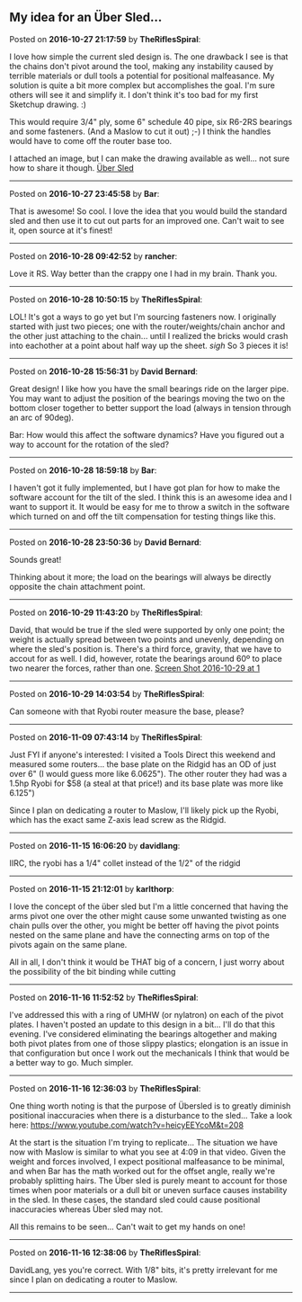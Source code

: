 ## My idea for an Über Sled...
Posted on **2016-10-27 21:17:59** by **TheRiflesSpiral**:

I love how simple the current sled design is. The one drawback I see is that the chains don't pivot around the tool, making any instability caused by terrible materials or dull tools a potential for positional malfeasance. My solution is quite a bit more complex but accomplishes the goal. I'm sure others will see it and simplify it. I don't think it's too bad for my first Sketchup drawing. :)

This would require 3/4" ply, some 6" schedule 40 pipe, six R6-2RS bearings and some fasteners. (And a Maslow to cut it out) ;-) I think the handles would have to come off the router base too.

I attached an image, but I can make the drawing available as well... not sure how to share it though. [Über Sled](//muut.com/u/maslowcnc/s1/:maslowcnc:E8Uc:ubersled.png.jpg)

---

Posted on **2016-10-27 23:45:58** by **Bar**:

That is awesome! So cool. I love the idea that you would build the standard sled and then use it to cut out parts for an improved one. Can't wait to see it, open source at it's finest!

---

Posted on **2016-10-28 09:42:52** by **rancher**:

Love it RS.  Way better than the crappy one I had in my brain.  Thank you.

---

Posted on **2016-10-28 10:50:15** by **TheRiflesSpiral**:

LOL! It's got a ways to go yet but I'm sourcing fasteners now. I originally started with just two pieces; one with the router/weights/chain anchor and the other just attaching to the chain... until I realized the bricks would crash into eachother at a point about half way up the sheet. *sigh* So 3 pieces it is!

---

Posted on **2016-10-28 15:56:31** by **David Bernard**:

Great design! I like how you have the small bearings ride on the larger pipe. You may want to adjust the position of the bearings moving the two on the bottom closer together to better support the load (always in tension through an arc of 90deg).

Bar: How would this affect the software dynamics? Have you figured out a way to account for the rotation of the sled?

---

Posted on **2016-10-28 18:59:18** by **Bar**:

I haven't got it fully implemented, but I have got plan for how to make the software account for the tilt of the sled. I think this is an awesome idea and I want to support it. It would be easy for me to throw a switch in the software which turned on and off the tilt compensation for testing things like this.

---

Posted on **2016-10-28 23:50:36** by **David Bernard**:

Sounds great! 

Thinking about it more; the load on the bearings will always be directly opposite the chain attachment point.

---

Posted on **2016-10-29 11:43:20** by **TheRiflesSpiral**:

David, that would be true if the sled were supported by only one point; the weight is actually spread between two points and unevenly, depending on where the sled's position is. There's a third force, gravity, that we have to accout for as well. I did, however, rotate the bearings around 60º to place two nearer the forces, rather than one. [Screen Shot 2016-10-29 at 1](//muut.com/u/maslowcnc/s1/:maslowcnc:TnqJ:screenshot20161029at1.40.30pm.png.jpg)

---

Posted on **2016-10-29 14:03:54** by **TheRiflesSpiral**:

Can someone with that Ryobi router measure the base, please?

---

Posted on **2016-11-09 07:43:14** by **TheRiflesSpiral**:

Just FYI if anyone's interested: I visited a Tools Direct this weekend and measured some routers... the base plate on the Ridgid has an OD of just over 6" (I would guess more like 6.0625"). The other router they had was a 1.5hp Ryobi for $58 (a steal at that price!) and its base plate was more like 6.125")

Since I plan on dedicating a router to Maslow, I'll likely pick up the Ryobi, which has the exact same Z-axis lead screw as the Ridgid.

---

Posted on **2016-11-15 16:06:20** by **davidlang**:

IIRC, the ryobi has a 1/4" collet instead of the 1/2" of the ridgid

---

Posted on **2016-11-15 21:12:01** by **karlthorp**:

I love the concept of the über sled but I'm a little concerned that having the arms pivot one over the other might cause some unwanted twisting as one chain pulls over the other, you might be better off having the pivot points nested on the same plane and have the connecting arms on top of the pivots again on the same plane.

All in all, I don't think it would be THAT big of a concern, I just worry about the possibility of the bit binding while cutting

---

Posted on **2016-11-16 11:52:52** by **TheRiflesSpiral**:

I've addressed this with a ring of UMHW (or nylatron) on each of the pivot plates. I haven't posted an update to this design in a bit... I'll do that this evening. I've considered eliminating the bearings altogether and making both pivot plates from one of those slippy plastics; elongation is an issue in that configuration but once I work out the mechanicals I think that would be a better way to go. Much simpler.

---

Posted on **2016-11-16 12:36:03** by **TheRiflesSpiral**:

One thing worth noting is that the purpose of Übersled is to greatly diminish positional inaccuracies when there is a disturbance to the sled... Take a look here: https://www.youtube.com/watch?v=heicyEEYcoM&t=208

At the start is the situation I'm trying to replicate... The situation we have now with Maslow is similar to what you see at 4:09 in that video. Given the weight and forces involved, I expect positional malfeasance to be minimal, and when Bar has the math worked out for the offset angle, really we're probably splitting hairs. The Über sled is purely meant to account for those times when poor materials or a dull bit or uneven surface causes instability in the sled. In these cases, the standard sled could cause positional inaccuracies whereas Über sled may not.

All this remains to be seen... Can't wait to get my hands on one!

---

Posted on **2016-11-16 12:38:06** by **TheRiflesSpiral**:

DavidLang, yes you're correct. With 1/8" bits, it's pretty irrelevant for me since I plan on dedicating a router to Maslow.

---

